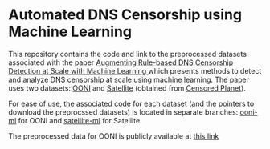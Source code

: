 # Automated DNS Censorship using Machine Learning

This repository contains the code and link to the preprocessed datasets associated with the paper [Augmenting Rule-based DNS Censorship Detection at Scale with Machine Learning
](https://arxiv.org/abs/2302.02031) which presents methods to detect and analyze DNS censorship at scale using machine learning. The paper uses two datasets: [OONI](https://ooni.org/) and [Satellite](https://dl.acm.org/doi/10.5555/3241189.3241215) (obtained from [Censored Planet](https://censoredplanet.org/)).

For ease of use, the associated code for each dataset (and the pointers to download the preprocssed datasets) is located in separate branches: [ooni-ml](https://github.com/noise-lab/automated-dns-censorship/tree/ooni-ml) for OONI and [satellite-ml](https://github.com/noise-lab/automated-dns-censorship/tree/satellite-ml) for Satellite.

The preprocessed data for OONI is publicly available at [this link](https://drive.google.com/drive/folders/1ebmj1liu2i1bBxFh59vAdtTSsq1c7kzZ?usp=sharing)
